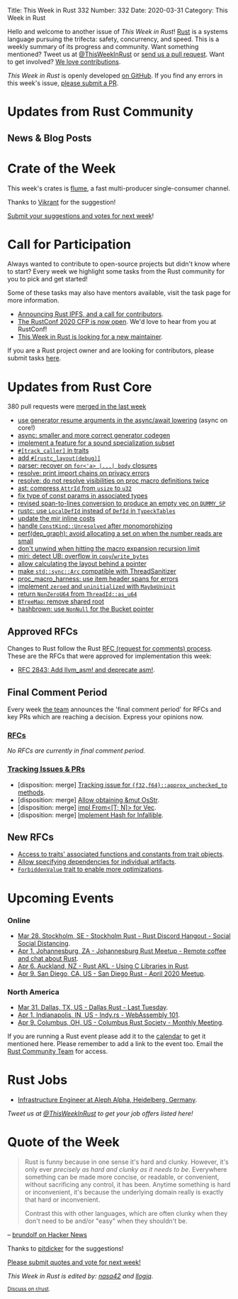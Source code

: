 Title: This Week in Rust 332
Number: 332
Date: 2020-03-31
Category: This Week in Rust

Hello and welcome to another issue of *This Week in Rust*!
[Rust](http://rust-lang.org) is a systems language pursuing the trifecta: safety, concurrency, and speed.
This is a weekly summary of its progress and community.
Want something mentioned? Tweet us at [@ThisWeekInRust](https://twitter.com/ThisWeekInRust) or [send us a pull request](https://github.com/cmr/this-week-in-rust).
Want to get involved? [We love contributions](https://github.com/rust-lang/rust/blob/master/CONTRIBUTING.md).

*This Week in Rust* is openly developed [on GitHub](https://github.com/cmr/this-week-in-rust).
If you find any errors in this week's issue, [please submit a PR](https://github.com/cmr/this-week-in-rust/pulls).

# Updates from Rust Community

## News & Blog Posts

# Crate of the Week

This week's crates is [flume](https://github.com/zesterer/flume), a fast multi-producer single-consumer channel.

Thanks to [Vikrant](https://users.rust-lang.org/t/crate-of-the-week/2704/741) for the suggestion!

[Submit your suggestions and votes for next week][submit_crate]!

[submit_crate]: https://users.rust-lang.org/t/crate-of-the-week/2704

# Call for Participation

Always wanted to contribute to open-source projects but didn't know where to start?
Every week we highlight some tasks from the Rust community for you to pick and get started!

Some of these tasks may also have mentors available, visit the task page for more information.

* [Announcing Rust IPFS, and a call for contributors](https://blog.ipfs.io/2020-03-18-announcing-rust-ipfs/).
* [The RustConf 2020 CFP is now open](https://cfp.rustconf.com/events/rustconf-2020). We'd love to hear from you at RustConf!
* [This Week in Rust is looking for a new maintainer](https://blog.rust-lang.org/inside-rust/2020/03/13/twir-new-lead.html).

If you are a Rust project owner and are looking for contributors, please submit tasks [here][guidelines].

[guidelines]: https://users.rust-lang.org/t/twir-call-for-participation/4821

# Updates from Rust Core

380 pull requests were [merged in the last week][merged]

[merged]: https://github.com/search?q=is%3Apr+org%3Arust-lang+is%3Amerged+merged%3A2020-03-16..2020-03-23

* [use generator resume arguments in the async/await lowering](https://github.com/rust-lang/rust/pull/69033) (async on core!)
* [async: smaller and more correct generator codegen](https://github.com/rust-lang/rust/pull/69814)
* [implement a feature for a sound specialization subset](https://github.com/rust-lang/rust/pull/68970)
* [`#[track_caller]` in traits](https://github.com/rust-lang/rust/pull/69251)
* [add `#[rustc_layout(debug)]`](https://github.com/rust-lang/rust/pull/69901)
* [parser: recover on `for<'a> |...| body` closures](https://github.com/rust-lang/rust/pull/70209)
* [resolve: print import chains on privacy errors](https://github.com/rust-lang/rust/pull/69811)
* [resolve: do not resolve visibilities on proc macro definitions twice](https://github.com/rust-lang/rust/pull/70233)
* [ast: compress `AttrId` from `usize` to `u32`](https://github.com/rust-lang/rust/pull/70215)
* [fix type of const params in associated types](https://github.com/rust-lang/rust/pull/70223)
* [revised span-to-lines conversion to produce an empty vec on `DUMMY_SP`](https://github.com/rust-lang/rust/pull/70199)
* [rustc: use `LocalDefId` instead of `DefId` in `TypeckTables`](https://github.com/rust-lang/rust/pull/70119)
* [update the mir inline costs](https://github.com/rust-lang/rust/pull/69934)
* [handle `ConstKind::Unresolved` after monomorphizing](https://github.com/rust-lang/rust/pull/70249)
* [perf(dep_graph): avoid allocating a set on when the number reads are small](https://github.com/rust-lang/rust/pull/69778)
* [don't unwind when hitting the macro expansion recursion limit](https://github.com/rust-lang/rust/pull/69497)
* [miri: detect UB: overflow in `copy`/`write_bytes`](https://github.com/rust-lang/miri/pull/1248)
* [allow calculating the layout behind a pointer](https://github.com/rust-lang/rust/pull/69079)
* [make `std::sync::Arc` compatible with ThreadSanitizer](https://github.com/rust-lang/rust/pull/65097)
* [proc_macro_harness: use item header spans for errors](https://github.com/rust-lang/rust/pull/70266)
* [implement `zeroed` and `uninitialized` with `MaybeUninit`](https://github.com/rust-lang/rust/pull/69922)
* [return `NonZeroU64` from `ThreadId::as_u64`](https://github.com/rust-lang/rust/pull/70240)
* [`BTreeMap`: remove shared root](https://github.com/rust-lang/rust/pull/70111)
* [hashbrown: use `NonNull` for the Bucket pointer](https://github.com/rust-lang/hashbrown/pull/148)

## Approved RFCs

Changes to Rust follow the Rust [RFC (request for comments) process](https://github.com/rust-lang/rfcs#rust-rfcs). These
are the RFCs that were approved for implementation this week:

* [RFC 2843: Add llvm_asm! and deprecate asm!](https://github.com/rust-lang/rfcs/pull/2843).

## Final Comment Period

Every week [the team](https://www.rust-lang.org/team.html) announces the
'final comment period' for RFCs and key PRs which are reaching a
decision. Express your opinions now.

### [RFCs](https://github.com/rust-lang/rfcs/labels/final-comment-period)

*No RFCs are currently in final comment period.*

### [Tracking Issues & PRs](https://github.com/rust-lang/rust/labels/final-comment-period)

* [disposition: merge] [Tracking issue for `{f32,f64}::approx_unchecked_to` methods](https://github.com/rust-lang/rust/issues/67058).
* [disposition: merge] [Allow obtaining &mut OsStr](https://github.com/rust-lang/rust/pull/70048).
* [disposition: merge] [impl From<[T; N]> for Vec<T>](https://github.com/rust-lang/rust/pull/68692).
* [disposition: merge] [Implement Hash for Infallible](https://github.com/rust-lang/rust/pull/70281).

## New RFCs

* [Access to traits' associated functions and constants from trait objects](https://github.com/rust-lang/rfcs/pull/2886).
* [Allow specifying dependencies for individual artifacts](https://github.com/rust-lang/rfcs/pull/2887).
* [`ForbiddenValue` trait to enable more optimizations](https://github.com/rust-lang/rfcs/pull/2888).

# Upcoming Events

### Online

* [Mar 28. Stockholm, SE - Stockholm Rust - Rust Discord Hangout - Social Social Distancing](https://www.meetup.com/Stockholm-Rust/events/269572409/).
* [Apr  1. Johannesburg, ZA - Johannesburg Rust Meetup - Remote coffee and chat about Rust](https://www.meetup.com/Johannesburg-Rust-Meetup/events/269648606/).
* [Apr  6. Auckland, NZ - Rust AKL - Using C Libraries in Rust](https://www.meetup.com/rust-akl/events/266876539/).
* [Apr  9. San Diego, CA, US - San Diego Rust - April 2020 Meetup](https://www.meetup.com/San-Diego-Rust/events/269639205/).

### North America

* [Mar 31. Dallas, TX, US - Dallas Rust - Last Tuesday](https://www.meetup.com/Dallas-Rust/events/zfgwzmybcfbpc/).
* [Apr  1. Indianapolis, IN, US - Indy.rs - WebAssembly 101](https://www.meetup.com/indyrs/events/dtqwprybcgbcb/).
* [Apr  9. Columbus, OH, US - Columbus Rust Society - Monthly Meeting](https://www.meetup.com/columbus-rs/events/dpkhgrybcgbmb/).

If you are running a Rust event please add it to the [calendar] to get
it mentioned here. Please remember to add a link to the event too.
Email the [Rust Community Team][community] for access.

[calendar]: https://www.google.com/calendar/embed?src=apd9vmbc22egenmtu5l6c5jbfc%40group.calendar.google.com
[community]: mailto:community-team@rust-lang.org

# Rust Jobs

* [Infrastructure Engineer at Aleph Alpha, Heidelberg, Germany](https://aleph-alpha.de/sw_engineer.html?language=de).

*Tweet us at [@ThisWeekInRust](https://twitter.com/ThisWeekInRust) to get your job offers listed here!*

# Quote of the Week

> Rust is funny because in one sense it's hard and clunky. However, it's only ever *precisely as hard and clunky as it needs to be*. Everywhere something can be made more concise, or readable, or convenient, without sacrificing any control, it has been. Anytime something is hard or inconvenient, it's because the underlying domain really is exactly that hard or inconvenient.
>
> Contrast this with other languages, which are often clunky when they don't need to be and/or "easy" when they shouldn't be.

– [brundolf on Hacker News](https://news.ycombinator.com/item?id=22609082)

Thanks to [pitdicker](https://users.rust-lang.org/t/twir-quote-of-the-week/328/837) for the suggestions!

[Please submit quotes and vote for next week!](https://users.rust-lang.org/t/twir-quote-of-the-week/328)

*This Week in Rust is edited by: [nasa42](https://github.com/nasa42) and [llogiq](https://github.com/llogiq).*

<small>[Discuss on r/rust]().</small>
